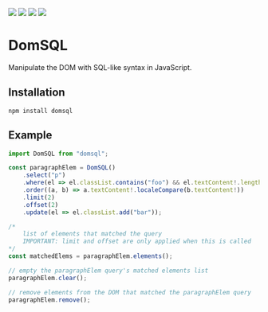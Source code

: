 ![](https://img.shields.io/npm/v/domsql?style=for-the-badge)
![](https://img.shields.io/npm/dt/domsql?style=for-the-badge)
![](https://img.shields.io/github/last-commit/serhankileci/domsql?style=for-the-badge)
![](https://img.shields.io/github/license/serhankileci/domsql?style=for-the-badge)

# DomSQL
Manipulate the DOM with SQL-like syntax in JavaScript.

## **Installation**
```
npm install domsql
```

## Example
```js
import DomSQL from "domsql";

const paragraphElem = DomSQL()
    .select("p")
    .where(el => el.classList.contains("foo") && el.textContent!.length > 3)
    .order((a, b) => a.textContent!.localeCompare(b.textContent!))
    .limit(2)
    .offset(2)
    .update(el => el.classList.add("bar"));

/*
    list of elements that matched the query
    IMPORTANT: limit and offset are only applied when this is called
*/
const matchedElems = paragraphElem.elements();

// empty the paragraphElem query's matched elements list
paragraphElem.clear();

// remove elements from the DOM that matched the paragraphElem query
paragraphElem.remove();
```
